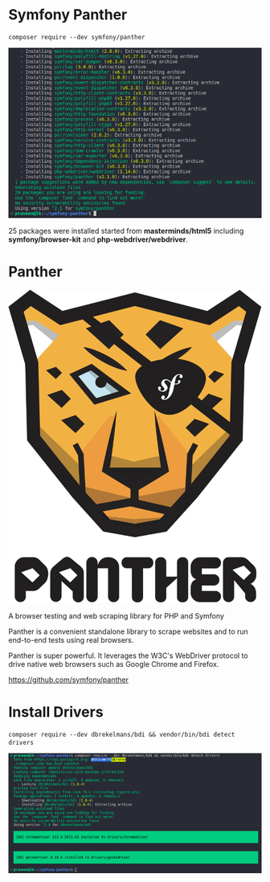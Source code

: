 # Symfony Panther

```
composer require --dev symfony/panther
```
![](panther-packages.png)

25 packages were installed started from **masterminds/html5** including **symfony/browser-kit** and **php-webdriver/webdriver**.

# Panther

![](panther.svg)

A browser testing and web scraping library for PHP and Symfony

Panther is a convenient standalone library to scrape websites and to run end-to-end tests using real browsers.

Panther is super powerful. It leverages the W3C's WebDriver protocol to drive native web browsers such as Google Chrome and Firefox.

https://github.com/symfony/panther

# Install Drivers

```
composer require --dev dbrekelmans/bdi && vendor/bin/bdi detect drivers
```

![](install-drivers.png)